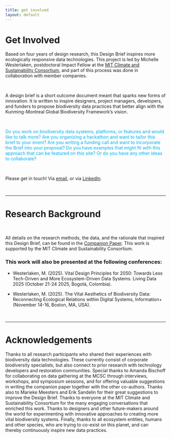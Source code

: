 ```yaml
---
title: get involved
layout: default
---
```


# Get Involved

Based on four years of design research, this Design Brief inspires more ecologically responsive data technologies. This project is led by Michelle Westerlaken, postdoctoral Impact Fellow at the <a href="https://impactclimate.mit.edu/">MIT Climate and Sustainability Consortium</a>, and part of this process was done in collaboration with member companies. 

<br>

A design brief is a short outcome document meant that sparks new forms of innovation. It is written to inspire designers, project managers, developers, and funders to propose biodiversity data practices that better align with the Kunming-Montreal Global Biodiversity Framework’s vision.

<br>

<span style="color:#00ADEE;"> Do you work on biodiversity data systems, platforms, or features and would like to talk more? Are you organizing a hackathon and want to tailor this brief to your event? Are you writing a funding call and want to incorporate the Brief into your proposal? Do you have examples that might fit with this approach that can be featured on this site? Or do you have any other ideas to collaborate? </span>

<br>

Please get in touch! Via <a href="mailto:mwester@mit.edu">email</a>, or via <a href="https://www.linkedin.com/in/michellewesterlaken/">LinkedIn</a>.


<br>

_________


# Research Background

<br>

All details on the research methods, the data, and the rationale that inspired this Design Brief, can be found in the <a href="https://vitalbiodiversity.github.io/companion-paper.html">Companion Paper</a>. This work is supported by the MIT Climate and Sustainability Consortium.



### This work will also be presented at the following conferences:

- Westerlaken, M. (2025). Vital Design Principles for 2050: Towards Less Tech-Driven and More Ecosystem-Driven Data Systems. Living Data 2025 (October 21-24 2025, Bogotá, Colombia).

- Westerlaken, M. (2025). The Vital Aesthetics of Biodiversity Data: Reconnecting Ecological Relations within Digital Systems, Information+ (November 14-16, Boston, MA, USA).

<br>

_________


# Acknowledgements

Thanks to all research participants who shared their experiences with biodiversity data technologies. These currently consist of corporate biodiversity specialists, but also connect to prior research with technology developers and restoration communities. Special thanks to Amanda Bischoff for collaborating on data gathering at the MCSC through interviews, workshops, and symposium sessions, and for offering valuable suggestions in writing the companion paper together with the other co-authors. Thanks also to Marieke Meesters and Erik Sandelin for their great suggestions to improve the Design Brief. Thanks to everyone at the MIT Climate and Sustainability Consortium for the many engaging conversations that enriched this work. Thanks to designers and other future-makers around the world for experimenting with innovative approaches to creating more vital biodiversity systems. Finally, thanks to all ecosystem entities, humans and other species, who are trying to co-exist on this planet, and can thereby continuously inspire new data practices.

